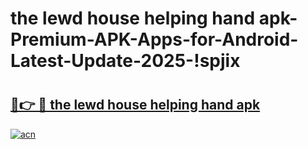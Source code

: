 # the lewd house helping hand apk-Premium-APK-Apps-for-Android-Latest-Update-2025-!spjix

# <h2><a href="https://googleone.com">🔗👉 🔴 the lewd house helping hand apk</a></h2>

[![acn](https://github.com/user-attachments/assets/0f9c940e-d8b0-45ae-aac7-cd30a18b3e1c)](https://googleone.com)

